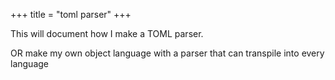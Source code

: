 +++
title = "toml parser"
+++

This will document how I make a TOML parser.

OR make my own object language with a parser that can transpile into every language
